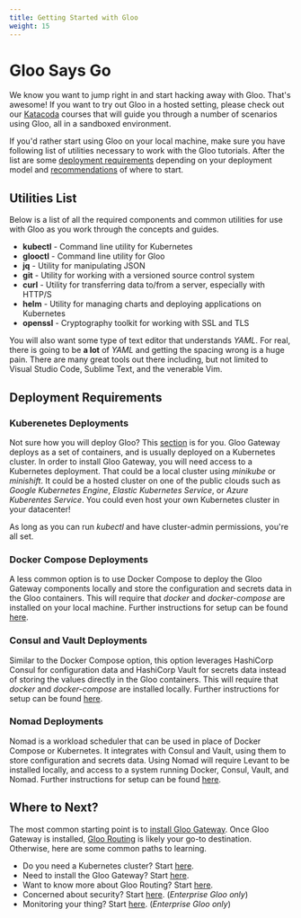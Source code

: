 ```yaml
---
title: Getting Started with Gloo
weight: 15
---
```


# Gloo Says Go

We know you want to jump right in and start hacking away with Gloo. That's awesome! If you want to try out Gloo in a hosted setting, please check out our [Katacoda](https://katacoda.com/solo-io) courses that will guide you through a number of scenarios using Gloo, all in a sandboxed environment.

If you'd rather start using Gloo on your local machine, make sure you have following list of utilities necessary to work with the Gloo tutorials. After the list are some [deployment requirements](#deployment-requirements) depending on your deployment model and [recommendations](#where-to-next) of where to start.

## Utilities List

Below is a list of all the required components and common utilities for use with Gloo as you work through the concepts and guides.

- **kubectl** - Command line utility for Kubernetes
- **glooctl** - Command line utility for Gloo
- **jq** - Utility for manipulating JSON
- **git** - Utility for working with a versioned source control system
- **curl** - Utility for transferring data to/from a server, especially with HTTP/S
- **helm** - Utility for managing charts and deploying applications on Kubernetes
- **openssl** - Cryptography toolkit for working with SSL and TLS

You will also want some type of text editor that understands *YAML*. For real, there is going to be **a lot** of *YAML* and getting the spacing wrong is a huge pain. There are many great tools out there including, but not limited to Visual Studio Code, Sublime Text, and the venerable Vim.

## Deployment Requirements

### Kuberenetes Deployments

Not sure how you will deploy Gloo? This [section](../installation/cluster_setup/) is for you. Gloo Gateway deploys as a set of containers, and is usually deployed on a Kubernetes cluster. In order to install Gloo Gateway, you will need access to a Kubernetes deployment. That could be a local cluster using *minikube* or *minishift*. It could be a hosted cluster on one of the public clouds such as *Google Kubernetes Engine*, *Elastic Kubernetes Service*, or *Azure Kuberentes Service*. You could even host your own Kubernetes cluster in your datacenter! 

As long as you can run *kubectl* and have cluster-admin permissions, you're all set.

### Docker Compose Deployments

A less common option is to use Docker Compose to deploy the Gloo Gateway components locally and store the configuration and secrets data in the Gloo containers. This will require that *docker* and *docker-compose* are installed on your local machine. Further instructions for setup can be found [here](../installation/gateway/docker-compose-file/).

### Consul and Vault Deployments

Similar to the Docker Compose option, this option leverages HashiCorp Consul for configuration data and HashiCorp Vault for secrets data instead of storing the values directly in the Gloo containers. This will require that *docker* and *docker-compose* are installed locally. Further instructions for setup can be found [here](../installation/gateway/docker-compose-consul/).

### Nomad Deployments

Nomad is a workload scheduler that can be used in place of Docker Compose or Kubernetes. It integrates with Consul and Vault, using them to store configuration and secrets data. Using Nomad will require Levant to be installed locally, and access to a system running Docker, Consul, Vault, and Nomad. Further instructions for setup can be found [here](../installation/gateway/nomad/).

## Where to Next?

The most common starting point is to [install Gloo Gateway](../installation/). Once Gloo Gateway is installed, [Gloo Routing](../gloo_routing/) is likely your go-to destination.  Otherwise, here are some common paths to learning.

- Do you need a Kubernetes cluster? Start [here](../installation/cluster_setup/).
- Need to install the Gloo Gateway? Start [here](../installation/).
- Want to know more about Gloo Routing? Start [here](../gloo_routing/).
- Concerned about security? Start [here](../security/). (*Enterprise Gloo only*)
- Monitoring your thing? Start [here](../observability/). (*Enterprise Gloo only*)
